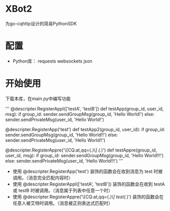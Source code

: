 # XBot2
为go-cqhttp设计的简易PythonSDK

# 配置
+ Python库： requests websockets json

# 开始使用
下载本库，在main.py中编写功能

'''
@descripter.RegisterAppl(['testA', 'testB'])
def testApp(group_id, user_id, msg):
    if group_id:
        sender.sendGroupMsg(group_id, 'Hello World!')
    else:
        sender.sendPrivateMsg(user_id, 'Hello World!')


@descripter.RegisterApp('test')
def testApp2(group_id, user_id):
    if group_id:
        sender.sendGroupMsg(group_id, 'Hello World!!')
    else:
        sender.sendPrivateMsg(user_id, 'Hello World!!')


@descripter.RegisterAppre('\\[CQ:at,qq=(.*)\\] (.*)')
def testAppre(group_id, user_id, msg):
    if group_id:
        sender.sendGroupMsg(group_id, 'Hello World!!!')
    else:
        sender.sendPrivateMsg(user_id, 'Hello World!!!')
'''

+ 使用 @descripter.RegisterApp('test') 装饰的函数会在收到消息为 test 时被调用。（消息完全匹配内容时）
+ 使用 @descripter.RegisterAppl(['testA', 'testB']) 装饰的函数会在收到 testA 或 testB 时被调用。（消息属于列表中任意一个时）
+ 使用 @descripter.RegisterAppre('\\[CQ:at,qq=(.*)\\] test(.*)') 装饰的函数会在任意人被艾特时调用。（消息被正则表达式匹配时）
